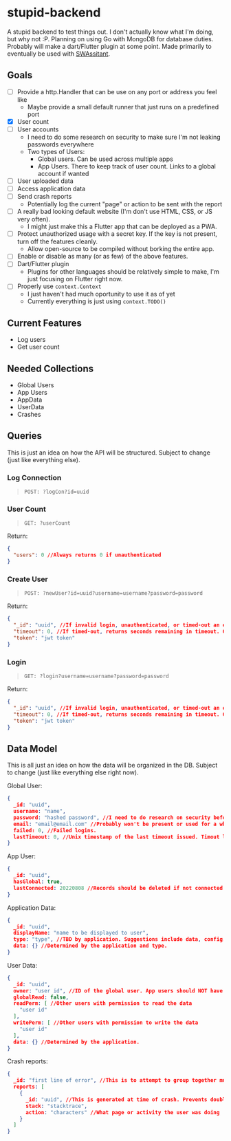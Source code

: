 # stupid-backend

A stupid backend to test things out. I don't actually know what I'm doing, but why not :P. Planning on using Go with MongoDB for database duties. Probably will make a dart/Flutter plugin at some point. Made primarily to eventually be used with [SWAssitant](https://github.com/CalebQ42/SWAssistant).

## Goals

- [ ] Provide a http.Handler that can be use on any port or address you feel like
  - Maybe provide a small default runner that just runs on a predefined port
- [X] User count
- [ ] User accounts
  - I need to do some research on security to make sure I'm not leaking passwords everywhere
  - Two types of Users:
    - Global users. Can be used across multiple apps
    - App Users. There to keep track of user count. Links to a global account if wanted
- [ ] User uploaded data
- [ ] Access application data
- [ ] Send crash reports
  - Potentially log the current "page" or action to be sent with the report
- [ ] A really bad looking default website (I'm don't use HTML, CSS, or JS very often).
  - I might just make this a Flutter app that can be deployed as a PWA.
- [ ] Protect unauthorized usage with a secret key. If the key is not present, turn off the features cleanly.
  - Allow open-source to be compiled without borking the entire app.
- [ ] Enable or disable as many (or as few) of the above features.
- [ ] Dart/Flutter plugin
  - Plugins for other languages should be relatively simple to make, I'm just focusing on Flutter right now.
- [ ] Properly use `context.Context`
  - I just haven't had much oportunity to use it as of yet
  - Currently everything is just using `context.TODO()`

## Current Features

- Log users
- Get user count

## Needed Collections

- Global Users
- App Users
- AppData
- UserData
- Crashes

## Queries

This is just an idea on how the API will be structured. Subject to change (just like everything else).

### Log Connection

> `POST: ?logCon?id=uuid`

### User Count

> `GET: ?userCount`

Return:

```JSON
{
  "users": 0 //Always returns 0 if unauthenticated
}
```

### Create User

> `POST: ?newUser?id=uuid?username=username?password=password`

Return:

```JSON
{
  "_id": "uuid", //If invalid login, unauthenticated, or timed-out an empty string is returned.
  "timeout": 0, //If timed-out, returns seconds remaining in timeout. Otherwise returns 0.
  "token": "jwt token"
}
```

### Login

> `GET: ?login?username=username?password=password`

Return:

```JSON
{
  "_id": "uuid", //If invalid login, unauthenticated, or timed-out an empty string is returned.
  "timeout": 0, //If timed-out, returns seconds remaining in timeout. Otherwise returns 0.
  "token": "jwt token"
}
```

## Data Model

This is all just an idea on how the data will be organized in the DB. Subject to change (just like everything else right now).

Global User:

```JSON
{
  _id: "uuid",
  username: "name",
  password: "hashed password", //I need to do research on security before I really set this part up...
  email: "email@email.com" //Probably won't be present or used for a while. Only present to be used in the future for account recovery.
  failed: 0, //Failed logins.
  lastTimeout: 0, //Unix timestamp of the last timeout issued. Timout length is TBD based on failed.
}
```

App User:

```JSON
{
  _id: "uuid",
  hasGlobal: true,
  lastConnected: 20220808 //Records should be deleted if not connected after 30 days. User data should only be deleted if the global account is deleted.
}
```

Application Data:

```JSON
{
  _id: "uuid",
  displayName: "name to be displayed to user",
  type: "type", //TBD by application. Suggestions include data, config.
  data: {} //Determined by the application and type.
}
```

User Data:

```JSON
{
  _id: "uuid",
  owner: "user id", //ID of the global user. App users should NOT have info stored.
  globalRead: false,
  readPerm: [ //Other users with permission to read the data
    "user id"
  ],
  writePerm: [ //Other users with permission to write the data
    "user id"
  ],
  data: {} //Determined by the application.
}
```

Crash reports:

```JSON
{
  _id: "first line of error", //This is to attempt to group together multiple instances of the same error. Possible could become the _id. Possibly might need to be something different.
  reports: [
    {
      _id: "uuid", //This is generated at time of crash. Prevents double sending of crash reports (such as if the report needs to be sent on next app launch)
      stack: "stacktrace",
      action: "characters" //What page or activity the user was doing
    }
  ]
}
```
